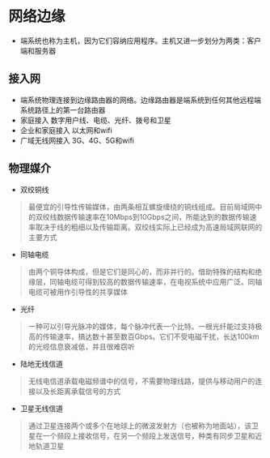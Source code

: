# 网络边缘

- 端系统也称为主机，因为它们容纳应用程序。主机又进一步划分为两类：客户端和服务器

## 接入网

- 端系统物理连接到边缘路由器的网络。边缘路由器是端系统到任何其他远程端系统路径上的第一台路由器
- 家庭接入
	数字用户线、电缆、光纤、拨号和卫星
- 企业和家庭接入
	以太网和wifi
- 广域无线网接入
	3G、4G、5G和wifi

## 物理媒介

- 双绞铜线
> 最便宜的引导性传输媒体，由两条相互螺旋缠绕的铜线组成。目前局域网中的双绞线数据传输速率在10Mbps到10Gbps之间，所能达到的数据传输速率取决于线的粗细以及传输距离。双绞线实际上已经成为高速局域网联网的主要方式
- 同轴电缆
> 由两个铜导体构成，但是它们是同心的，而非并行的。借助特殊的结构和绝缘层，同轴电缆可得到较高的数据传输速率，在电视系统中应用广泛。同轴电缆可被用作引导性的共享媒体
- 光纤
> 一种可以引导光脉冲的媒体，每个脉冲代表一个比特。一根光纤能过支持极高的传输速率，搞达数十甚至数百Gbps。它们不受电磁干扰，长达100km的光缆信息衰减低，并且很难窃听
- 陆地无线信道	
> 无线电信道承载电磁频谱中的信号，不需要物理线路，提供与移动用户的连接以及长距离承载信号的方式
- 卫星无线信道	
> 通过卫星连接两个或多个在地球上的微波发射方（也被称为地面站），该卫星在一个频段上接收信号，在另一个频段上发送信号，种类有同步卫星和近地轨道卫星
